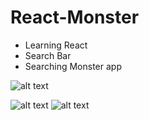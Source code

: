 # React-Monster

* Learning React
* Search Bar
* Searching Monster app


![alt text](https://github.com/NegruGeorge/React-Monster/PhotoMonster/Capture.PNG)

![alt text](https://github.com/NegruGeorge/React-Monster/tree/master/PhotoMonster/Capture.PNG)
![alt text](https://github.com/NegruGeorge/React-Monster/tree/master/PhotoMonster/search.PNG)
